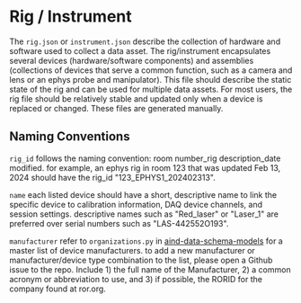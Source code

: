 # Rig / Instrument

The `rig.json` or `instrument.json` describe the collection of hardware and software used to collect a data asset. The rig/instrument encapsulates several devices (hardware/software components) and assemblies (collections of devices that serve a common function, such as a camera and lens or an ephys probe and manipulator). This file should describe the static state of the rig and can be used for multiple data assets. For most users, the rig file should be relatively stable and updated only when a device is replaced or changed. These files are generated manually. 


## Naming Conventions   

`rig_id` follows the naming convention: room number_rig description_date modified. for example, an ephys rig in room 123 that was updated Feb 13, 2024 should have the rig_id "123_EPHYS1_202402313".  

`name` each listed device should have a short, descriptive name to link the specific device to calibration information, DAQ device channels, and session settings. descriptive names such as "Red_laser" or "Laser_1" are preferred over serial numbers such as "LAS-442552O193".  

`manufacturer` refer to `organizations.py` in [aind-data-schema-models](https://github.com/AllenNeuralDynamics/aind-data-schema-models/tree/main) for a master list of device manufacturers. to add a new manufacturer or manufacturer/device type combination to the list, please open a Github issue to the repo. Include 1) the full name of the Manufacturer, 2) a common acronym or abbreviation to use, and 3) if possible, the RORID for the company found at ror.org. 









